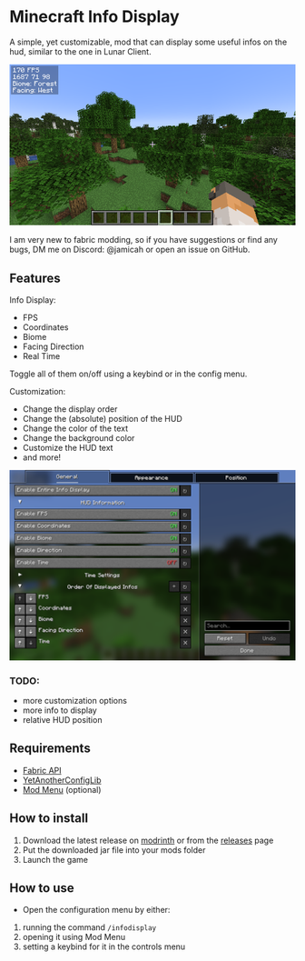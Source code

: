 # Minecraft Info Display
A simple, yet customizable, mod that can display some useful infos on the hud, similar to the one in Lunar Client.

![Screenshot](https://github.com/Lonelywalf/minecraft-info-display/blob/1.21/images/img_infodisplay.png)

I am very new to fabric modding, so if you have suggestions or find any bugs, DM me on Discord: @jamicah or open an issue on GitHub.
## Features
Info Display:
- FPS
- Coordinates
- Biome
- Facing Direction
- Real Time

Toggle all of them on/off using a keybind or in the config menu.

Customization:
- Change the display order
- Change the (absolute) position of the HUD
- Change the color of the text
- Change the background color
- Customize the HUD text
- and more!

![Screenshot](https://github.com/Lonelywalf/minecraft-info-display/blob/1.21/images/img_config.png)

### TODO:
- more customization options
- more info to display
- relative HUD position

## Requirements
- [Fabric API](https://modrinth.com/mod/fabric-api/versions)
- [YetAnotherConfigLib](https://modrinth.com/mod/yacl/versions)
- [Mod Menu](https://modrinth.com/mod/modmenu/versions) (optional)
## How to install
1. Download the latest release on [modrinth](https://modrinth.com/mod/simple-info-display/versions) or from the [releases](https://github.com/Lonelywalf/minecraft-info-display/releases) page
2. Put the downloaded jar file into your mods folder
3. Launch the game
## How to use
- Open the configuration menu by either:
1. running the command `/infodisplay`
2. opening it using Mod Menu
3. setting a keybind for it in the controls menu
